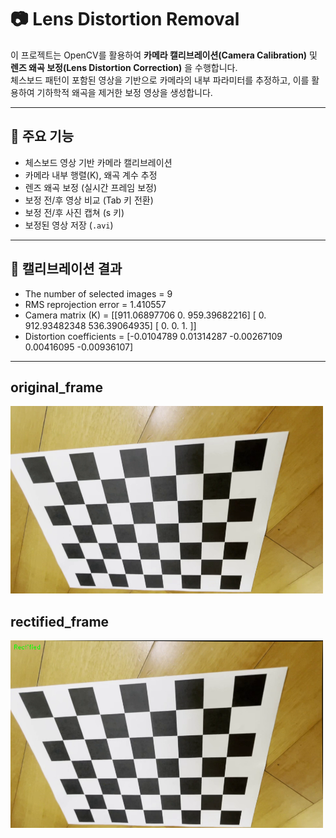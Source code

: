 # 📷 Lens Distortion Removal

이 프로젝트는 OpenCV를 활용하여 **카메라 캘리브레이션(Camera Calibration)** 및 **렌즈 왜곡 보정(Lens Distortion Correction)** 을 수행합니다.  
체스보드 패턴이 포함된 영상을 기반으로 카메라의 내부 파라미터를 추정하고, 이를 활용하여 기하학적 왜곡을 제거한 보정 영상을 생성합니다.

---

## 🔧 주요 기능

- 체스보드 영상 기반 카메라 캘리브레이션
- 카메라 내부 행렬(K), 왜곡 계수 추정
- 렌즈 왜곡 보정 (실시간 프레임 보정)
- 보정 전/후 영상 비교 (Tab 키 전환)
- 보정 전/후 사진 캡쳐 (s 키)
- 보정된 영상 저장 (`.avi`)
---

## 🧪 캘리브레이션 결과

- The number of selected images = 9
- RMS reprojection error = 1.410557
- Camera matrix (K) =
[[911.06897706   0.         959.39682216]
 [  0.         912.93482348 536.39064935]
 [  0.           0.           1.        ]]
- Distortion coefficients = [-0.0104789   0.01314287 -0.00267109  0.00416095 -0.00936107]
---

## original_frame
 <img src="./data/original_frame.png" width="500" height="300">

## rectified_frame
 <img src="./data/rectified_frame.png" width="500" height="300">
